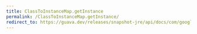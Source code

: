 ```yaml
---
title: ClassToInstanceMap.getInstance
permalink: /ClassToInstanceMap.getInstance/
redirect_to: https://guava.dev/releases/snapshot-jre/api/docs/com/google/common/collect/ClassToInstanceMap.html#getInstance-java.lang.Class-
---
```

